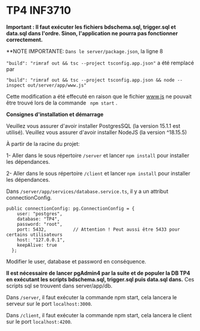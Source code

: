 # TP4 INF3710
**Important : Il faut exécuter les fichiers bdschema.sql, trigger.sql et data.sql dans l'ordre. Sinon, l'application ne pourra  pas fonctionner correctement.**

**NOTE IMPORTANTE: ```Dans le server/package.json```, la ligne 8 

```"build": "rimraf out && tsc --project tsconfig.app.json"``` a été remplacé par 

```"build": "rimraf out && tsc --project tsconfig.app.json && node --inspect out/server/app/www.js"``` 

Cette modification a été effecuté en raison que le fichier www.js ne pouvait être trouvé lors de la commande ``` npm start``` .

**Consignes d'installation et démarrage**

Veuillez vous assurer d'avoir  installer PostgresSQL (la version 15.1.1 est utilisé).
Veuillez vous assurer d'avoir installer NodeJS (la version ^18.15.5)

À partir de la racine du projet:

1- Aller dans le sous répertoire `/server` et lancer `npm install` pour installer les dépendances.

2- Aller dans le sous répertoire `/client` et lancer `npm install` pour installer les dépendances.

Dans `/server/app/services/database.service.ts`, il y a un attribut connectionConfig.
```
public connectionConfig: pg.ConnectionConfig = {
    user: "postgres",
    database: "TP4",
    password: "root",
    port: 5432,          // Attention ! Peut aussi être 5433 pour certains utilisateurs
    host: "127.0.0.1",
    keepAlive: true
  };
```
Modifier le user, database et password en conséquence. 

**Il est nécessaire de lancer pgAdmin4 par la suite et de populer la DB  TP4 en exécutant les scripts bdschema.sql, trigger.sql puis data.sql dans.**
Ces scripts sql se trouvent dans server/app/db.

Dans ```/server```, il faut exécuter la commande npm start, cela lancera le serveur sur le port ```localhost:3000```.


Dans ```/client```, il faut exécuter la commande npm start, cela lancera le client sur le port ```localhost:4200```.
